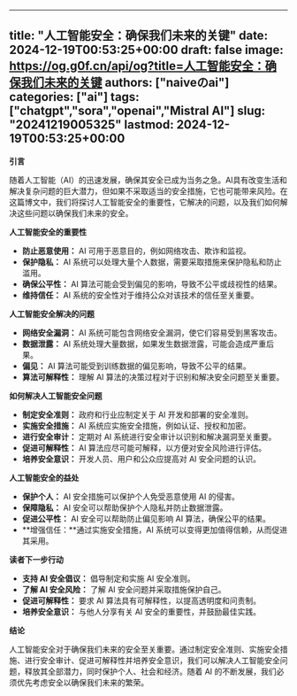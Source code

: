 
---
title: "人工智能安全：确保我们未来的关键"
date: 2024-12-19T00:53:25+00:00
draft: false
image: https://og.g0f.cn/api/og?title=人工智能安全：确保我们未来的关键
authors: ["naiveのai"]
categories: ["ai"]
tags: ["chatgpt","sora","openai","Mistral AI"]
slug: "20241219005325"
lastmod: 2024-12-19T00:53:25+00:00
---
**引言**

随着人工智能（AI）的迅速发展，确保其安全已成为当务之急。AI具有改变生活和解决复杂问题的巨大潜力，但如果不采取适当的安全措施，它也可能带来风险。在这篇博文中，我们将探讨人工智能安全的重要性，它解决的问题，以及我们如何解决这些问题以确保我们未来的安全。

**人工智能安全的重要性**

* **防止恶意使用：** AI 可用于恶意目的，例如网络攻击、欺诈和监视。
* **保护隐私：** AI 系统可以处理大量个人数据，需要采取措施来保护隐私和防止滥用。
* **确保公平性：** AI 算法可能会受到偏见的影响，导致不公平或歧视性的结果。
* **维持信任：** AI 系统的安全性对于维持公众对该技术的信任至关重要。

**人工智能安全解决的问题**

* **网络安全漏洞：** AI 系统可能包含网络安全漏洞，使它们容易受到黑客攻击。
* **数据泄露：** AI 系统处理大量数据，如果发生数据泄露，可能会造成严重后果。
* **偏见：** AI 算法可能受到训练数据的偏见影响，导致不公平的结果。
* **算法可解释性：** 理解 AI 算法的决策过程对于识别和解决安全问题至关重要。

**如何解决人工智能安全问题**

* **制定安全准则：** 政府和行业应制定关于 AI 开发和部署的安全准则。
* **实施安全措施：** AI 系统应实施安全措施，例如认证、授权和加密。
* **进行安全审计：** 定期对 AI 系统进行安全审计以识别和解决漏洞至关重要。
* **促进可解释性：** AI 算法应尽可能可解释，以方便对安全风险进行评估。
* **培养安全意识：** 开发人员、用户和公众应提高对 AI 安全问题的认识。

**人工智能安全的益处**

* **保护个人：** AI 安全措施可以保护个人免受恶意使用 AI 的侵害。
* **保障隐私：** AI 安全可以帮助保护个人隐私并防止数据泄露。
* **促进公平性：** AI 安全可以帮助防止偏见影响 AI 算法，确保公平的结果。
* **增强信任：**通过实施安全措施，AI 系统可以变得更加值得信赖，从而促进其采用。

**读者下一步行动**

* **支持 AI 安全倡议：** 倡导制定和实施 AI 安全准则。
* **了解 AI 安全风险：** 了解 AI 安全问题并采取措施保护自己。
* **促进可解释性：** 要求 AI 算法具有可解释性，以提高透明度和问责制。
* **培养安全意识：** 与他人分享有关 AI 安全的重要性，并鼓励最佳实践。

**结论**

人工智能安全对于确保我们未来的安全至关重要。通过制定安全准则、实施安全措施、进行安全审计、促进可解释性并培养安全意识，我们可以解决人工智能安全问题，释放其全部潜力，同时保护个人、社会和经济。随着 AI 的不断发展，我们必须优先考虑安全以确保我们未来的繁荣。
